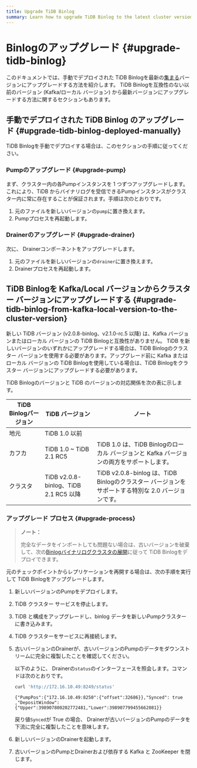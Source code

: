 ```yaml
---
title: Upgrade TiDB Binlog
summary: Learn how to upgrade TiDB Binlog to the latest cluster version.
---
```


# Binlogのアップグレード {#upgrade-tidb-binlog}

このドキュメントでは、手動でデプロイされた TiDB Binlogを最新の[集まる](/tidb-binlog/tidb-binlog-overview.md)バージョンにアップグレードする方法を紹介します。 TiDB Binlogを互換性のない以前のバージョン (Kafka/ローカル バージョン) から最新バージョンにアップグレードする方法に関するセクションもあります。

## 手動でデプロイされた TiDB Binlog のアップグレード {#upgrade-tidb-binlog-deployed-manually}

TiDB Binlogを手動でデプロイする場合は、このセクションの手順に従ってください。

### Pumpのアップグレード {#upgrade-pump}

まず、クラスター内の各Pumpインスタンスを 1 つずつアップグレードします。これにより、TiDB からバイナリログを受信できるPumpインスタンスがクラスター内に常に存在することが保証されます。手順は次のとおりです。

1.  元のファイルを新しいバージョンの`pump`に置き換えます。
2.  Pumpプロセスを再起動します。

### Drainerのアップグレード {#upgrade-drainer}

次に、 Drainerコンポーネントをアップグレードします。

1.  元のファイルを新しいバージョンの`drainer`に置き換えます。
2.  Drainerプロセスを再起動します。

## TiDB Binlogを Kafka/Local バージョンからクラスター バージョンにアップグレードする {#upgrade-tidb-binlog-from-kafka-local-version-to-the-cluster-version}

新しい TiDB バージョン (v2.0.8-binlog、v2.1.0-rc.5 以降) は、Kafka バージョンまたはローカル バージョンの TiDB Binlogと互換性がありません。 TiDB を新しいバージョンのいずれかにアップグレードする場合は、TiDB Binlogのクラスター バージョンを使用する必要があります。アップグレード前に Kafka またはローカル バージョンの TiDB Binlogを使用している場合は、TiDB Binlogをクラスター バージョンにアップグレードする必要があります。

TiDB Binlogのバージョンと TiDB のバージョンの対応関係を次の表に示します。

| TiDB Binlogバージョン | TiDB バージョン                         | ノート                                                                 |
| ---------------- | ---------------------------------- | ------------------------------------------------------------------- |
| 地元               | TiDB 1.0 以前                        |                                                                     |
| カフカ              | TiDB 1.0 ~ TiDB 2.1 RC5            | TiDB 1.0 は、TiDB Binlogのローカル バージョンと Kafka バージョンの両方をサポートします。          |
| クラスタ             | TiDB v2.0.8-binlog、TiDB 2.1 RC5 以降 | TiDB v2.0.8-binlog は、TiDB Binlogのクラスター バージョンをサポートする特別な 2.0 バージョンです。 |

### アップグレード プロセス {#upgrade-process}

> **ノート：**
>
> 完全なデータをインポートしても問題ない場合は、古いバージョンを破棄して、次の[Binlogバイナリログクラスタの展開](/tidb-binlog/deploy-tidb-binlog.md)に従って TiDB Binlogをデプロイできます。

元のチェックポイントからレプリケーションを再開する場合は、次の手順を実行して TiDB Binlogをアップグレードします。

1.  新しいバージョンのPumpをデプロイします。

2.  TiDB クラスター サービスを停止します。

3.  TiDB と構成をアップグレードし、binlog データを新しいPumpクラスターに書き込みます。

4.  TiDB クラスターをサービスに再接続します。

5.  古いバージョンのDrainerが、古いバージョンのPumpのデータをダウンストリームに完全に複製したことを確認してください。

    以下のように、 Drainerの`status`のインターフェースを照会します。コマンドは次のとおりです。

    
    ```bash
    curl 'http://172.16.10.49:8249/status'
    ```

    ```
    {"PumpPos":{"172.16.10.49:8250":{"offset":32686}},"Synced": true ,"DepositWindow":{"Upper":398907800202772481,"Lower":398907799455662081}}
    ```

    戻り値`Synced`が True の場合、 Drainerが古いバージョンのPumpのデータを下流に完全に複製したことを意味します。

6.  新しいバージョンのDrainerを起動します。

7.  古いバージョンのPumpとDrainerおよび依存する Kafka と ZooKeeper を閉じます。
